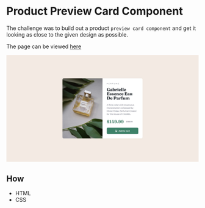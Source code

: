 # Product Preview Card Component

The challenge was to build out a product ```preview card component``` and get it looking as close to the given design as possible.

The page can be viewed [here](https://yova07.github.io/Product-preview-card-component/)


![Design](https://github.com/Yova07/Product-preview-card-component/blob/main/design/desktop-design.jpg)

## How

- HTML
- CSS

